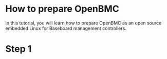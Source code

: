 # How to prepare OpenBMC
In this tutorial, you will learn how to prepare OpenBMC as an open source embedded Linux for Baseboard management controllers.
# Step 1
